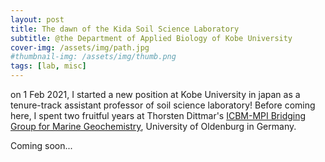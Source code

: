 ```yaml
---
layout: post
title: The dawn of the Kida Soil Science Laboratory
subtitle: @the Department of Applied Biology of Kobe University 
cover-img: /assets/img/path.jpg
#thumbnail-img: /assets/img/thumb.png
tags: [lab, misc]
---
```


on 1 Feb 2021, I started a new position at Kobe University in japan as a tenure-track assistant professor of soil science laboratory!
Before coming here, I spent two fruitful years at Thorsten Dittmar's [ICBM-MPI Bridging Group for Marine Geochemistry](https://uol.de/en/icbm/marine-geochemistry), University of Oldenburg in Germany.

Coming soon...  
